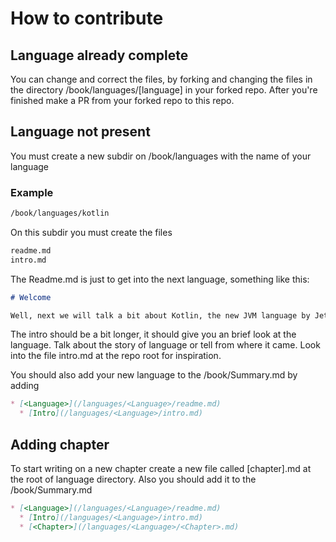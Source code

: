 # How to contribute

## Language already complete

You can change and correct the files, by forking and changing the files in the directory /book/languages/[language] in your forked repo. After you're finished make a PR from your forked repo to this repo.

## Language not present

You must create a new subdir on /book/languages with the name of your language

### Example

``` md
/book/languages/kotlin
```

On this subdir you must create the files

``` md
readme.md
intro.md
```

The Readme.md is just to get into the next language, something like this:

``` md
# Welcome

Well, next we will talk a bit about Kotlin, the new JVM language by Jetbrains. Kotlin is less verbose then the original JVM language Java and is now one of the main development languages of the Android Platfom. Let's get into it.
```

The intro should be a bit longer, it should give you an brief look at the language. Talk about the story of language or tell from where it came. Look into the file intro.md at the repo root for inspiration.

You should also add your new language to the /book/Summary.md by adding

``` md
* [<Language>](/languages/<Language>/readme.md)
  * [Intro](/languages/<Language>/intro.md)

```

## Adding chapter

To start writing on a new chapter create a new file called [chapter].md at the root of language directory. Also you should add it to the /book/Summary.md

``` md
* [<Language>](/languages/<Language>/readme.md)
  * [Intro](/languages/<Language>/intro.md)
  * [<Chapter>](/languages/<Language>/<Chapter>.md)
```